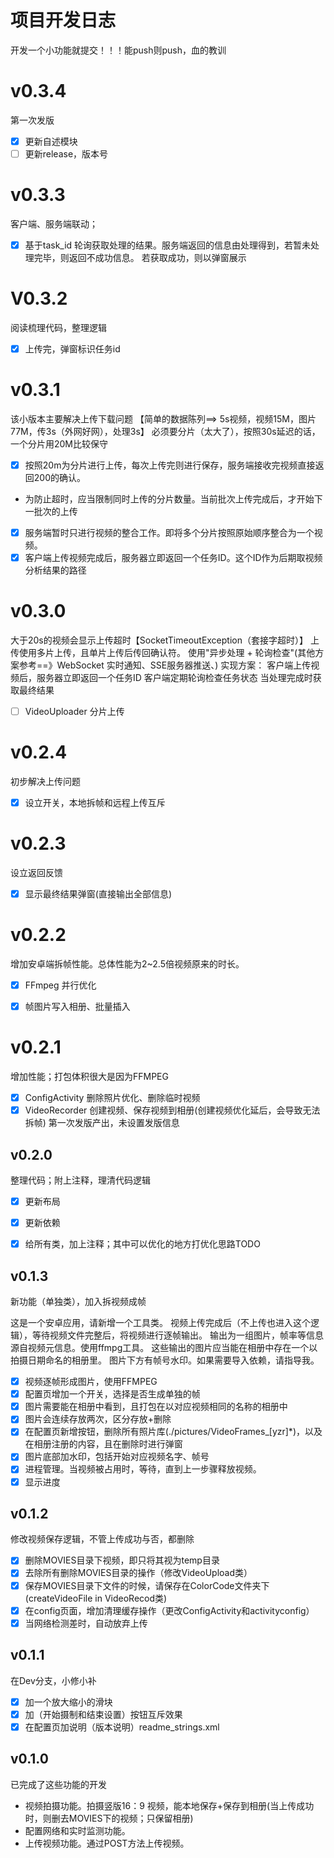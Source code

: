 # 项目开发日志
开发一个小功能就提交！！！能push则push，血的教训

# v0.3.4
第一次发版
- [X] 更新自述模块
- [ ] 更新release，版本号

# v0.3.3 
客户端、服务端联动；
- [X] 基于task_id 轮询获取处理的结果。服务端返回的信息由处理得到，若暂未处理完毕，则返回不成功信息。
若获取成功，则以弹窗展示

# V0.3.2
阅读梳理代码，整理逻辑
- [X] 上传完，弹窗标识任务id

# v0.3.1
该小版本主要解决上传下载问题
【简单的数据陈列==> 5s视频，视频15M，图片77M，传3s（外网好网），处理3s】
必须要分片（太大了），按照30s延迟的话，一个分片用20M比较保守
- [X] 按照20m为分片进行上传，每次上传完则进行保存，服务端接收完视频直接返回200的确认。
- 为防止超时，应当限制同时上传的分片数量。当前批次上传完成后，才开始下一批次的上传
- [X] 服务端暂时只进行视频的整合工作。即将多个分片按照原始顺序整合为一个视频。
- [X] 客户端上传视频完成后，服务器立即返回一个任务ID。这个ID作为后期取视频分析结果的路径

# v0.3.0
大于20s的视频会显示上传超时【SocketTimeoutException（套接字超时）】
上传使用多片上传，且单片上传后传回确认符。
使用"异步处理 + 轮询检查"(其他方案参考==》WebSocket 实时通知、SSE服务器推送、)
    实现方案：
    客户端上传视频后，服务器立即返回一个任务ID
    客户端定期轮询检查任务状态
    当处理完成时获取最终结果
- [ ] VideoUploader 分片上传

# v0.2.4
初步解决上传问题
- [X] 设立开关，本地拆帧和远程上传互斥


# v0.2.3
设立返回反馈
- [X] 显示最终结果弹窗(直接输出全部信息)


# v0.2.2
增加安卓端拆帧性能。总体性能为2~2.5倍视频原来的时长。
- [X] FFmpeg 并行优化
- [X] 帧图片写入相册、批量插入


# v0.2.1
增加性能；打包体积很大是因为FFMPEG
- [X] ConfigActivity 删除照片优化、删除临时视频
- [X] VideoRecorder 创建视频、保存视频到相册(创建视频优化延后，会导致无法拆帧)
第一次发版产出，未设置发版信息

## v0.2.0
整理代码；附上注释，理清代码逻辑
- [X] 更新布局
- [X] 更新依赖
- [X] 给所有类，加上注释；其中可以优化的地方打优化思路TODO



## v0.1.3
新功能（单独类），加入拆视频成帧

这是一个安卓应用，请新增一个工具类。
视频上传完成后（不上传也进入这个逻辑），等待视频文件完整后，将视频进行逐帧输出。
输出为一组图片，帧率等信息源自视频元信息。使用ffmpg工具。
这些输出的图片应当能在相册中存在一个以拍摄日期命名的相册里。
图片下方有帧号水印。如果需要导入依赖，请指导我。

- [x] 视频逐帧形成图片，使用FFMPEG
- [X] 配置页增加一个开关，选择是否生成单独的帧
- [X] 图片需要能在相册中看到，且打包在以对应视频相同的名称的相册中
- [X] 图片会连续存放两次，区分存放+删除
- [X] 在配置页新增按钮，删除所有照片库(./pictures/VideoFrames_[yzr]*)，以及在相册注册的内容，且在删除时进行弹窗
- [X] 图片底部加水印，包括开始对应视频名字、帧号
- [X] 进程管理。当视频被占用时，等待，直到上一步骤释放视频。
- [X] 显示进度

## v0.1.2
修改视频保存逻辑，不管上传成功与否，都删除
- [X] 删除MOVIES目录下视频，即只将其视为temp目录
- [X] 去除所有删除MOVIES目录的操作（修改VideoUpload类）
- [X] 保存MOVIES目录下文件的时候，请保存在ColorCode文件夹下(createVideoFile in VideoRecod类)
- [X] 在config页面，增加清理缓存操作（更改ConfigActivity和activityconfig）
- [X] 当网络检测差时，自动放弃上传

## v0.1.1
在Dev分支，小修小补
- [X] 加一个放大缩小的滑块
- [X] 加（开始摄制和结束设置）按钮互斥效果
- [X] 在配置页加说明（版本说明）readme_strings.xml

## v0.1.0
已完成了这些功能的开发
- 视频拍摄功能。拍摄竖版16：9 视频，能本地保存+保存到相册(当上传成功时，则删去MOVIES下的视频；只保留相册)
- 配置网络和实时监测功能。
- 上传视频功能。通过POST方法上传视频。